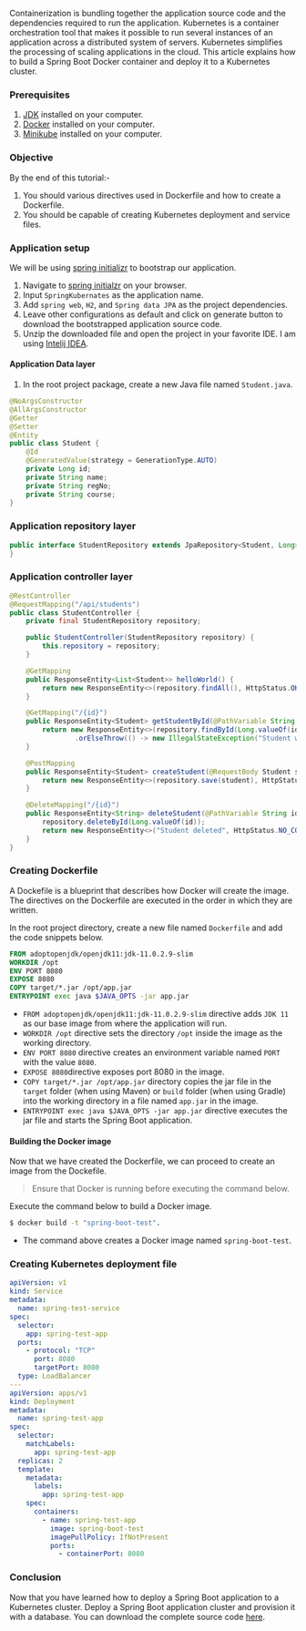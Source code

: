 Containerization is bundling together the application source code and the dependencies required to run the application. Kubernetes is a container orchestration tool that makes it possible to run several instances of an application across a distributed system of servers. Kubernetes simplifies the processing of scaling applications in the cloud. This article explains how to build a Spring Boot Docker container and deploy it to a Kubernetes cluster.


### Prerequisites
1. [JDK](https://www.oracle.com/java/technologies/javase-downloads.html) installed on your computer.
2. [Docker](https://www.section.io/engineering-education/getting-started-with-docker/) installed on your computer.
3. [Minikube](https://kubernetes.io/docs/tasks/tools/) installed on your computer.

### Objective
By the end of this tutorial:- 
1. You should various directives used in Dockerfile and how to create a Dockerfile.
2. You should be capable of creating Kubernetes deployment and service files.


### Application setup
We will be using [spring initializr]() to bootstrap our application.
1. Navigate to [spring initialzr]() on your browser.
2. Input `SpringKubernates` as the application name.
3. Add `spring web`, `H2`, and `Spring data JPA` as the project dependencies.
4. Leave other configurations as default and click on generate button to download the bootstrapped application source code.
5. Unzip the downloaded file and open the project in your favorite IDE. I am using [Intelij IDEA]().
   
#### Application Data layer
1. In the root project package, create a new Java file named `Student.java`.

```java
@NoArgsConstructor
@AllArgsConstructor
@Getter
@Setter
@Entity
public class Student {
    @Id
    @GeneratedValue(strategy = GenerationType.AUTO)
    private Long id;
    private String name;
    private String regNo;
    private String course;
}
```

### Application repository layer
```java
public interface StudentRepository extends JpaRepository<Student, Long> {
}
```

### Application controller layer
```java
@RestController
@RequestMapping("/api/students")
public class StudentController {
    private final StudentRepository repository;

    public StudentController(StudentRepository repository) {
        this.repository = repository;
    }

    @GetMapping
    public ResponseEntity<List<Student>> helloWorld() {
        return new ResponseEntity<>(repository.findAll(), HttpStatus.OK);
    }

    @GetMapping("/{id}")
    public ResponseEntity<Student> getStudentById(@PathVariable String id) {
        return new ResponseEntity<>(repository.findById(Long.valueOf(id))
                .orElseThrow(() -> new IllegalStateException("Student with id " + id + " not found")), HttpStatus.OK);
    }

    @PostMapping
    public ResponseEntity<Student> createStudent(@RequestBody Student student) {
        return new ResponseEntity<>(repository.save(student), HttpStatus.CREATED);
    }

    @DeleteMapping("/{id}")
    public ResponseEntity<String> deleteStudent(@PathVariable String id) {
        repository.deleteById(Long.valueOf(id));
        return new ResponseEntity<>("Student deleted", HttpStatus.NO_CONTENT);
    }
}

```

### Creating Dockerfile
A Dockefile is a blueprint that describes how Docker will create the image. The directives on the Dockerfile are executed in the order in which they are written.

In the root project directory, create a new file named `Dockerfile` and add the code snippets below.

```Dockerfile
FROM adoptopenjdk/openjdk11:jdk-11.0.2.9-slim
WORKDIR /opt
ENV PORT 8080
EXPOSE 8080
COPY target/*.jar /opt/app.jar
ENTRYPOINT exec java $JAVA_OPTS -jar app.jar
```
- `FROM adoptopenjdk/openjdk11:jdk-11.0.2.9-slim` directive adds `JDK 11` as our base image from where the application will run.
- `WORKDIR /opt` directive sets the directory `/opt` inside the image as the working directory.
- `ENV PORT 8080` directive creates an environment variable named `PORT` with the value `8080`.
- `EXPOSE 8080`directive exposes port 8080 in the image.
- `COPY target/*.jar /opt/app.jar` directory copies the jar file in the `target` folder (when using Maven) or `build` folder (when using Gradle) into the working directory in a file named `app.jar` in the image.
- `ENTRYPOINT exec java $JAVA_OPTS -jar app.jar` directive executes the jar file and starts the Spring Boot application.

#### Building the Docker image
Now that we have created the Dockerfile, we can proceed to create an image from the Dockefile.

> Ensure that Docker is running before executing the command below.

Execute the command below to build a Docker image.
```bash
$ docker build -t "spring-boot-test".
```
- The command above creates a Docker image named `spring-boot-test`.

### Creating Kubernetes deployment file

```yaml
apiVersion: v1
kind: Service
metadata:
  name: spring-test-service
spec:
  selector:
    app: spring-test-app
  ports:
    - protocol: "TCP"
      port: 8080
      targetPort: 8080
  type: LoadBalancer
---
apiVersion: apps/v1
kind: Deployment
metadata:
  name: spring-test-app
spec:
  selector:
    matchLabels:
      app: spring-test-app
  replicas: 2
  template:
    metadata:
      labels:
        app: spring-test-app
    spec:
      containers:
        - name: spring-test-app
          image: spring-boot-test
          imagePullPolicy: IfNotPresent
          ports:
            - containerPort: 8080
```

### Conclusion
Now that you have learned how to deploy a Spring Boot application to a Kubernetes cluster. Deploy a Spring Boot application cluster and provision it with a database. You can download the complete source code [here]().
